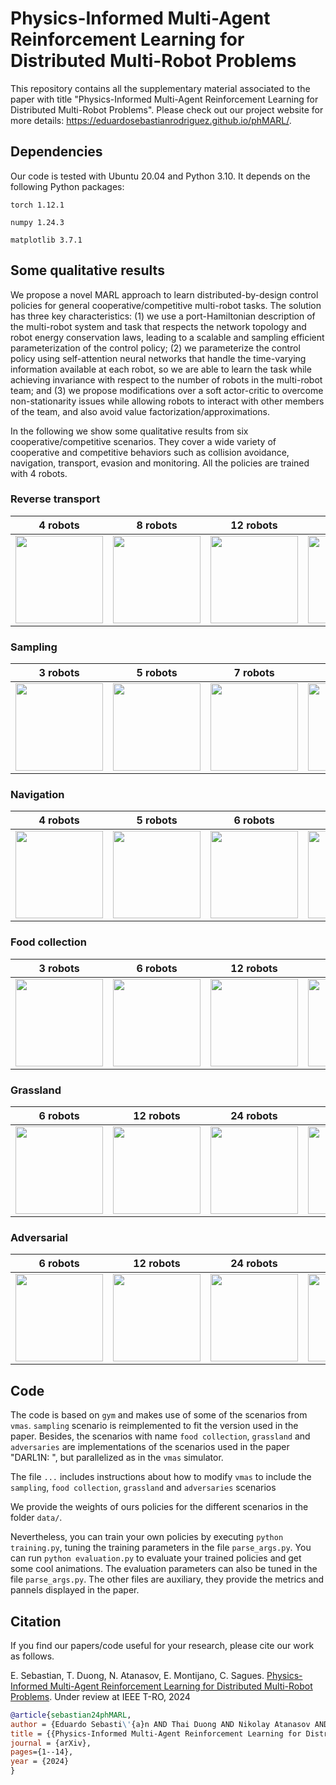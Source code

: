 # Physics-Informed Multi-Agent Reinforcement Learning for Distributed Multi-Robot Problems

This repository contains all the supplementary material 
associated to the paper with title "Physics-Informed Multi-Agent 
Reinforcement Learning for Distributed Multi-Robot Problems". 
Please check out our project website for more details: https://eduardosebastianrodriguez.github.io/phMARL/.

## Dependencies

Our code is tested with Ubuntu 20.04 and Python 3.10. It depends on the following Python packages: 

```torch 1.12.1``` 

```numpy 1.24.3```

```matplotlib 3.7.1```

## Some qualitative results

We propose a novel MARL approach to learn distributed-by-design control policies for general cooperative/competitive multi-robot tasks. 
The solution has three key characteristics: (1) we use a port-Hamiltonian description of the multi-robot system and task that respects the network
topology and robot energy conservation laws, leading to a scalable and sampling efficient parameterization
of the control policy; (2) we parameterize the control policy using self-attention neural networks that handle the time-varying
information available at each robot, so we are able to learn the task while achieving invariance with respect to the number of
robots in the multi-robot team; and (3) we propose modifications over a soft actor-critic to overcome non-stationarity issues while 
allowing robots to interact with other members of the team, and also avoid value factorization/approximations.

In the following we show some qualitative results from six cooperative/competitive scenarios. They cover a wide variety of cooperative and competitive behaviors such as collision avoidance, navigation, transport, evasion and monitoring.
All the policies are trained with 4 robots.

### Reverse transport

|                     4 robots                      |                    8 robots                     |                    12 robots                    |                      16 robots                       |
|:-------------------------------------------------:|:-----------------------------------------------:|:-----------------------------------------------:|:----------------------------------------------------:|
| <img src="figs/reverse_transport_4_7_LEMURS.gif" height="140"> | <img src="figs/reverse_transport_8_3_LEMURS.gif" height="140"> | <img src="figs/reverse_transport_12_4_LEMURS.gif" height="140"> | <img src="figs/reverse_transport_16_9_LEMURS.gif" height="140"> |  

### Sampling

|                     3 robots                      |                    5 robots                     |                    7 robots                     |                       9 robots                       |
|:-------------------------------------------------:|:-----------------------------------------------:|:-----------------------------------------------:|:----------------------------------------------------:|
| <img src="figs/sampling_3_0_LEMURS.gif" height="140"> | <img src="figs/sampling_5_3_LEMURS.gif" height="140"> | <img src="figs/sampling_7_0_LEMURS.gif" height="140"> | <img src="figs/sampling_9_0_LEMURS.gif" height="140"> |  

### Navigation

|                     4 robots                      |                    5 robots                     |                    6 robots                     |                       8 robots                       |
|:-------------------------------------------------:|:-----------------------------------------------:|:-----------------------------------------------:|:----------------------------------------------------:|
| <img src="figs/simple_spread_4_9_LEMURS.gif" height="140"> | <img src="figs/simple_spread_5_0_LEMURS.gif" height="140"> | <img src="figs/simple_spread_6_1_LEMURS.gif" height="140"> | <img src="figs/simple_spread_8_0_LEMURS.gif" height="140"> |  

### Food collection

|                     3 robots                      |                    6 robots                     |                    12 robots                    |                      24 robots                       |
|:-------------------------------------------------:|:-----------------------------------------------:|:-----------------------------------------------:|:----------------------------------------------------:|
| <img src="figs/simple_spread_food_3_2_LEMURS.gif" height="140"> | <img src="figs/simple_spread_food_6_2_LEMURS.gif" height="140"> | <img src="figs/simple_spread_food_12_1_LEMURS.gif" height="140"> | <img src="figs/simple_spread_food_24_6_LEMURS.gif" height="140"> |  

### Grassland

|                     6 robots                      |                    12 robots                    |                    24 robots                    |                      48 robots                       |
|:-------------------------------------------------:|:-----------------------------------------------:|:-----------------------------------------------:|:----------------------------------------------------:|
| <img src="figs/grassland_vmas_3_8_LEMURS.gif" height="140"> | <img src="figs/grassland_vmas_6_2_LEMURS.gif" height="140"> | <img src="figs/grassland_vmas_12_1_LEMURS.gif" height="140"> | <img src="figs/grassland_vmas_24_9_LEMURS.gif" height="140"> |  

### Adversarial

|                     6 robots                      |                    12 robots                    |                    24 robots                    |                      48 robots                       |
|:-------------------------------------------------:|:-----------------------------------------------:|:-----------------------------------------------:|:----------------------------------------------------:|
| <img src="figs/adversarial_vmas_3_2_LEMURS.gif" height="140"> | <img src="figs/adversarial_vmas_6_1_LEMURS.gif" height="140"> | <img src="figs/adversarial_vmas_12_1_LEMURS.gif" height="140"> | <img src="figs/adversarial_vmas_24_0_LEMURS.gif" height="140"> |  


## Code
The code is based on ```gym``` and makes use of some of the scenarios from ```vmas```. 
````sampling```` scenario is reimplemented to fit the version used in the paper. Besides, the 
scenarios with name ````food collection````, ```grassland``` and ```adversaries``` are implementations
of the scenarios used in the paper "DARL1N: ", but parallelized as in the ```vmas``` simulator.

The file ````...```` includes instructions about how to modify ```vmas``` to include 
the ````sampling````, ````food collection````, ```grassland``` and ```adversaries``` scenarios 

We provide the weights of ours policies for the different scenarios in the 
folder ````data/````.

Nevertheless, you can train your own policies by executing ````python training.py````, tuning
the training parameters in the file ````parse_args.py````. You can run ````python evaluation.py````
to evaluate your trained policies and get some cool animations. The evaluation parameters can also be tuned
in the file ````parse_args.py````. The other files are auxiliary, they provide the metrics and pannels displayed
in the paper.

## Citation
If you find our papers/code useful for your research, please cite our work as follows.

E. Sebastian, T. Duong, N. Atanasov, E. Montijano, C. Sagues. [Physics-Informed Multi-Agent Reinforcement Learning for Distributed Multi-Robot Problems](https://eduardosebastianrodriguez.github.io/phMARL/). Under review at IEEE T-RO, 2024

 ```bibtex
@article{sebastian24phMARL,
author = {Eduardo Sebasti\'{a}n AND Thai Duong AND Nikolay Atanasov AND Eduardo Montijano AND Carlos Sag\"{u}\'{e}s},
title = {{Physics-Informed Multi-Agent Reinforcement Learning for Distributed Multi-Robot Problems}},
journal = {arXiv},
pages={1--14},
year = {2024}
}
```
